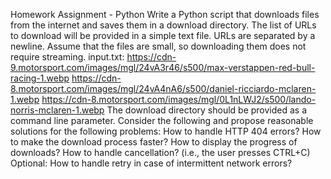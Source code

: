 Homework Assignment - Python
Write a Python script that downloads files from the internet and saves them in a download directory.
The list of URLs to download will be provided in a simple text file. URLs are separated by a newline. Assume that the files are small, so
downloading them does not require streaming.
input.txt:
https://cdn-9.motorsport.com/images/mgl/24vA3r46/s500/max-verstappen-red-bull-racing-1.webp
https://cdn-8.motorsport.com/images/mgl/24vA4nA6/s500/daniel-ricciardo-mclaren-1.webp
https://cdn-8.motorsport.com/images/mgl/0L1nLWJ2/s500/lando-norris-mclaren-1.webp
The download directory should be provided as a command line parameter.
Consider the following and propose reasonable solutions for the following problems:
How to handle HTTP 404 errors?
How to make the download process faster?
How to display the progress of downloads?
How to handle cancellation? (i.e., the user presses CTRL+C)
Optional:
How to handle retry in case of intermittent network errors? 